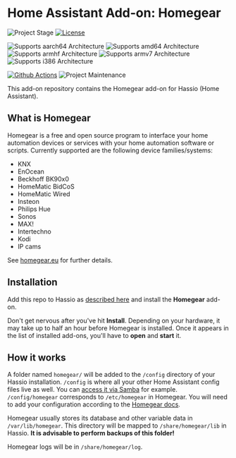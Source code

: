 # Home Assistant Add-on: Homegear

![Project Stage][project-stage-shield]
[![License][license-shield]](LICENSE.md)

![Supports aarch64 Architecture][aarch64-shield]
![Supports amd64 Architecture][amd64-shield]
![Supports armhf Architecture][armhf-shield]
![Supports armv7 Architecture][armv7-shield]
![Supports i386 Architecture][i386-shield]

[![Github Actions][github-actions-shield]][github-actions]
![Project Maintenance][maintenance-shield]

This add-on repository contains the Homegear add-on for Hassio (Home Assistant).

## What is Homegear

Homegear is a free and open source program to interface your home automation devices or services with your home automation software or scripts. Currently supported are the following device families/systems:

- KNX
- EnOcean
- Beckhoff BK90x0
- HomeMatic BidCoS
- HomeMatic Wired
- Insteon
- Philips Hue
- Sonos
- MAX!
- Intertechno
- Kodi
- IP cams

See [homegear.eu](https://homegear.eu/) for further details.

## Installation

Add this repo to Hassio as [described here](https://home-assistant.io/hassio/installing_third_party_addons/) and install the **Homegear** add-on.

Don't get nervous after you've hit **Install**. Depending on your hardware, it may take up to half an hour before Homegear is installed. Once it appears in the list of installed add-ons, you'll have to **open** and **start** it.

## How it works

A folder named `homegear/` will be added to the `/config` directory of your Hassio installation. `/config` is where all your other Home Assistant config files live as well. You can [access it via Samba](https://home-assistant.io/addons/samba/) for example. `/config/homegear` corresponds to `/etc/homegear` in Homegear. You will need to add your configuration according to the [Homegear docs](https://doc.homegear.eu/data/homegear/configuration.html).

Homegear usually stores its database and other variable data in `/var/lib/homegear`. This directory will be mapped to `/share/homegear/lib` in Hassio. **It is advisable to perform backups of this folder!**

Homegear logs will be in `/share/homegear/log`.

[project-stage-shield]: https://img.shields.io/badge/project%20stage-stable-green.svg
[license-shield]: https://img.shields.io/github/license/devRoemer/hassio-homegear-generic.svg
[aarch64-shield]: https://img.shields.io/badge/aarch64-yes-green.svg
[amd64-shield]: https://img.shields.io/badge/amd64-yes-green.svg
[armhf-shield]: https://img.shields.io/badge/armhf-yes-green.svg
[armv7-shield]: https://img.shields.io/badge/armv7-yes-green.svg
[i386-shield]: https://img.shields.io/badge/i386-yes-green.svg
[github-actions]: https://github.com/devRoemer/hassio-homegear-generic/actions
[github-actions-shield]: https://github.com/devRoemer/hassio-homegear-generic/workflows/CI/badge.svg
[maintenance-shield]: https://img.shields.io/maintenance/yes/2021.svg
